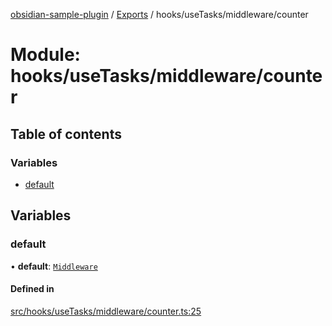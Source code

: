 [obsidian-sample-plugin](../README.md) / [Exports](../modules.md) / hooks/useTasks/middleware/counter

# Module: hooks/useTasks/middleware/counter

## Table of contents

### Variables

- [default](hooks_useTasks_middleware_counter.md#default)

## Variables

### default

• **default**: [`Middleware`](hooks_useTasks_types.md#middleware)

#### Defined in

[src/hooks/useTasks/middleware/counter.ts:25](https://github.com/dromse/personal-grind-manager/blob/f78d691/src/hooks/useTasks/middleware/counter.ts#L25)
